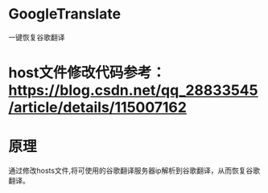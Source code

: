 # GoogleTranslate
一键恢复谷歌翻译

# host文件修改代码参考：https://blog.csdn.net/qq_28833545/article/details/115007162

# 原理
通过修改hosts文件,将可使用的谷歌翻译服务器ip解析到谷歌翻译，从而恢复谷歌翻译。
